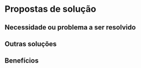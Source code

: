 # Propostas de solução

## Necessidade ou problema a ser resolvido



## Outras soluções



## Benefícios






